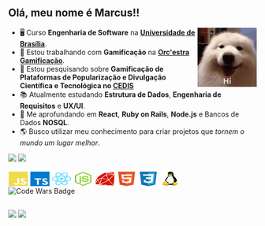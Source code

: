 ## Olá, meu nome é Marcus!!

<div>
    <img align="right" height="120rem" src="dog-wink.gif">
</div>

- 🖥️ Curso **Engenharia de Software** na [**Universidade de Brasília**](https://www.unb.br/).
- 💼 Estou trabalhando com **Gamificação** na **[Orc'estra Gamificação](https://orcestra.com.br/)**.
- 🔬 Estou pesquisando sobre **Gamificação de Plataformas de Popularização e Divulgação Científica e Tecnológica no [CEDIS](https://www.cedis.unb.br/in%C3%ADcio)**
- 📚 Atualmente estudando **Estrutura de Dados**, **Engenharia de Requisitos** e **UX/UI**.
- 📓 Me aprofundando em **React**, **Ruby on Rails**, **Node.js** e Bancos de Dados **NOSQL**.
- 🌎 Busco utilizar meu conhecimento para criar projetos que *tornem o mundo um lugar melhor*.

<div>
  <img height="180em" src="https://github-readme-stats.vercel.app/api?username=marcusmartinss&show_icons=true&theme=vision-friendly-dark&include_all_commits=true&count_private=true"/>
  <img height="180em" src="https://github-readme-stats.vercel.app/api/top-langs/?username=marcusmartinss&layout=compact&langs_count=16&theme=vision-friendly-dark"/>
</div>

<div style="display: inline_block"><br>
    <img align="center" alt="Marcus-Js" height="30" width="40" src="https://raw.githubusercontent.com/devicons/devicon/master/icons/javascript/javascript-plain.svg">
    <img align="center" alt="Marcus-Ts" height="30" width="40" src="https://raw.githubusercontent.com/devicons/devicon/master/icons/typescript/typescript-plain.svg">
    <img align="center" alt="Marcus-React" height="30" width="40" src="https://raw.githubusercontent.com/devicons/devicon/master/icons/react/react-original.svg">
    <img align="center" alt="Marcus-CSS" height="30" width="40" src="https://raw.githubusercontent.com/devicons/devicon/master/icons/nodejs/nodejs-plain.svg">
    <img align="center" alt="Marcus-Js" height="30" width="40" src="https://raw.githubusercontent.com/devicons/devicon/master/icons/ruby/ruby-plain.svg">
    <img align="center" alt="Marcus-HTML" height="30" width="40" src="https://raw.githubusercontent.com/devicons/devicon/master/icons/html5/html5-original.svg">
    <img align="center" alt="Marcus-CSS" height="30" width="40" src="https://raw.githubusercontent.com/devicons/devicon/master/icons/css3/css3-original.svg">
    <img align="center" alt="Marcus-Python" height="30" width="40" src="https://raw.githubusercontent.com/devicons/devicon/master/icons/linux/linux-original.svg">
</div>

<div>
    <img align="center" alt="Code Wars Badge" src="https://www.codewars.com/users/marcusmartinss/badges/small">
</div>

##

<div>
    <a href = "mailto:vini.mark2002@gmail.com"><img src="https://img.shields.io/badge/Gmail-D14836?style=for-the-badge&logo=gmail&logoColor=white" target="_blank"></a>
  <a href="https://www.linkedin.com/in/marcusmartinss/" target="_blank"><img src="https://img.shields.io/badge/-LinkedIn-%230077B5?style=for-the-badge&logo=linkedin&logoColor=white" target="_blank"></a>   
</div>

<!--

 -->

